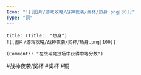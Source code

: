 ```yaml
---
Icon: "![[图片/游戏攻略/战神夜袭/奖杯/热身.png|30]]"
Type: "铜"
---
```

```ad-common-bronze-trophy
title: (Title:: "热身")
![[图片/游戏攻略/战神夜袭/奖杯/热身.png|100]]

(Comment:: "在战斗竞技场中获得中等分数")
```

#战神夜袭/奖杯 #奖杯 #铜
